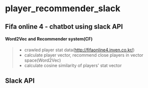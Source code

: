 # player_recommender_slack

## Fifa online 4 - chatbot using slack API
#### Word2Vec and Recommender system(CF)
>- crawled player stat data(http://fifaonline4.inven.co.kr/)
>- calculate player vector, recommend close players in vector space(Word2Vec)
>- calculate cosine similarity of players' stat vector

## Slack API
